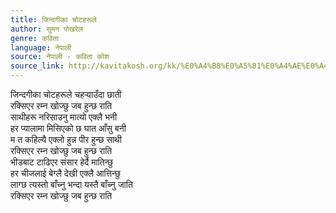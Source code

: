 ```yaml
---
title: जिन्दगीका चोटहरूले
author: सुमन पोखरेल
genre: कविता
language: नेपाली
source: नेपाली - कविता कोश
source_link: http://kavitakosh.org/kk/%E0%A4%B8%E0%A5%81%E0%A4%AE%E0%A4%A8_%E0%A4%AA%E0%A5%8B%E0%A4%96%E0%A4%B0%E0%A5%87%E0%A4%B2
---
```


जिन्दगीका चोटहरूले चहर्‍याउँदा छाती  
रक्सिएर रम्न खोज्छु जब हुन्छ राति  
साथीहरू नरिसाउनु मात्यो एक्लै भनी  
हर प्यालामा मिसिएको छ घात आँसु बनी  
म त कहिल्यै एक्लो हुन्न पीर हुन्छ साथी  
रक्सिएर रम्न खोज्छु जब हुन्छ राति  
भीडबाट टाढिएर संसार हेर्दै मातिन्छु  
हर चीजलाई बेग्लै देखी एक्लै आत्तिन्छु  
लाग्छ त्यस्तो बाँच्नु भन्दा यस्तै बाँच्नु जाति  
रक्सिएर रम्न खोज्छु जब हुन्छ राति
